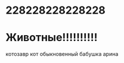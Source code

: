 # 228228228228228
<html>
  <link rel="stylesheet" href="style.css" type="text/css"/>
  <body>
    <h1>Животные!!!!!!!!!!</h1>
    <a href:"https://mxmknn.github.io/cotozavr/">котозавр</a>
     <a href:"https://mxmknn.github.io/cot-obuknovennui/">кот обыкновенный</a>
     <a href:"https://mxmknn.github.io/babushka-arina/">бабушка арина</a>
    
  </body>
</html>
